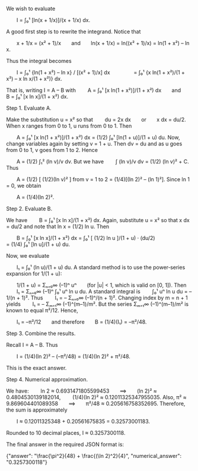 We wish to evaluate

  I = ∫₀¹ [ln(x + 1/x)]/(x + 1/x) dx.

A good first step is to rewrite the integrand. Notice that

  x + 1/x = (x² + 1)/x  and  ln(x + 1/x) = ln((x² + 1)/x) = ln(1 + x²) – ln x.

Thus the integral becomes

  I = ∫₀¹ {ln(1 + x²) – ln x} / [(x² + 1)/x] dx
     = ∫₀¹ {x ln(1 + x²)/(1 + x²) – x ln x/(1 + x²)} dx.

That is, writing I = A – B with
  A = ∫₀¹ [x ln(1 + x²)]/(1 + x²) dx  and  B = ∫₀¹ [x ln x]/(1 + x²) dx.

Step 1. Evaluate A.

Make the substitution u = x² so that
  du = 2x dx  or  x dx = du/2.
When x ranges from 0 to 1, u runs from 0 to 1. Then

  A = ∫₀¹ [x ln(1 + x²)]/(1 + x²) dx = (1/2) ∫₀¹ [ln(1 + u)]/(1 + u) du.
Now, change variables again by setting v = 1 + u. Then dv = du and as u goes from 0 to 1, v goes from 1 to 2. Hence

  A = (1/2) ∫₁² (ln v)/v dv.
But we have
  ∫ (ln v)/v dv = (1/2) (ln v)² + C.
Thus

  A = (1/2) [ (1/2)(ln v)² ] from v = 1 to 2 = (1/4)[(ln 2)² – (ln 1)²].
Since ln 1 = 0, we obtain

  A = (1/4)(ln 2)².

Step 2. Evaluate B.

We have
  B = ∫₀¹ [x ln x]/(1 + x²) dx.
Again, substitute u = x² so that x dx = du/2 and note that ln x = (1/2) ln u. Then

  B = ∫₀¹ [x ln x]/(1 + x²) dx = ∫₀¹ [ (1/2) ln u ]/(1 + u) · (du/2)
        = (1/4) ∫₀¹ [ln u]/(1 + u) du.

Now, we evaluate

  I₁ = ∫₀¹ (ln u)/(1 + u) du.
A standard method is to use the power‐series expansion for 1/(1 + u):

  1/(1 + u) = Σₙ₌₀∞ (–1)ⁿ uⁿ  (for |u| < 1, which is valid on [0, 1]).
Then
  I₁ = Σₙ₌₀∞ (–1)ⁿ ∫₀¹ uⁿ ln u du.
A standard integral is
  ∫₀¹ uⁿ ln u du = –1/(n + 1)².
Thus
  I₁ = – Σₙ₌₀∞ (–1)ⁿ/(n + 1)².
Changing index by m = n + 1 yields
  I₁ = – Σₘ₌₁∞ (–1)^(m–1)/m².
But the series Σₘ₌₁∞ (–1)^(m–1)/m² is known to equal π²/12. Hence,

  I₁ = –π²/12  and therefore  B = (1/4)(I₁) = –π²/48.

Step 3. Combine the results.

Recall I = A – B. Thus

  I = (1/4)(ln 2)² – (–π²/48) = (1/4)(ln 2)² + π²/48.

This is the exact answer.

Step 4. Numerical approximation.

We have:
  ln 2 ≈ 0.6931471805599453  ⟹  (ln 2)² ≈ 0.4804530139182014,
  (1/4)(ln 2)² ≈ 0.12011325347955035.
Also, π² ≈ 9.869604401089358  ⟹  π²/48 ≈ 0.205616758352695.
Therefore, the sum is approximately

  I ≈ 0.12011325348 + 0.20561675835 = 0.32573001183.

Rounded to 10 decimal places, I ≈ 0.3257300118.

The final answer in the required JSON format is:

{"answer": "\\frac{\\pi^2}{48} + \\frac{(\\ln 2)^2}{4}", "numerical_answer": "0.3257300118"}